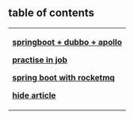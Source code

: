 ## table of contents


<table border="0">
  <tr>
    <td width="100%">
      <p><b>
      <a href="./springboot-dubbo-apollo.html">springboot + dubbo + apollo</a>
      </b></p>
      <p><b>
      <a href="./practise-job.html">practise in job</a>
      </b></p>
      <p><b>
      <a href="./spring-boot-rocketmq.html">spring boot with rocketmq</a>
      </b></p>
      <p><b>
      <a href="mailto haroldyong@gmail.com">hide article </a>
      </b></p>
    </td>
  </tr>
</table>
